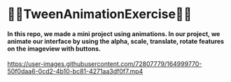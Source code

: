 
# 💜💜TweenAnimationExercise💜💜

#### In this repo, we made a mini project using animations. In our project, we animate our interface by using the alpha, scale, translate, rotate features on the imageview with buttons.

https://user-images.githubusercontent.com/72807779/164999770-50f0daa6-0cd2-4b10-bc81-4271aa3df0f7.mp4


